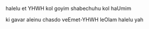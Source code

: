 halelu et YHWH kol goyim
shabechuhu kol haUmim

ki gavar aleinu chasdo
veEmet-YHWH leOlam halelu yah 